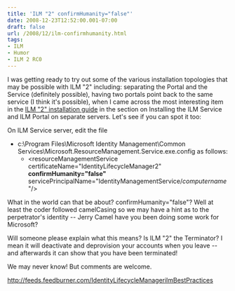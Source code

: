 ```yaml
---
title: 'ILM "2" confirmHumanity="false"'
date: 2008-12-23T12:52:00.001-07:00
draft: false
url: /2008/12/ilm-confirmhumanity.html
tags: 
- ILM
- Humor
- ILM 2 RC0
---
```


I was getting ready to try out some of the various installation topologies that may be possible with ILM "2" including: separating the Portal and the Service (definitely possible), having two portals point back to the same service (I think it's possible), when I came across the most interesting item in the [ILM "2" installation guide](http://technet.microsoft.com/en-us/library/cc561135.aspx) in the section on Installing the ILM Service and ILM Portal on separate servers. Let's see if you can spot it too:

On ILM Service server, edit the file

*   c:\\Program Files\\Microsoft Identity Management\\Common Services\\Microsoft.ResourceManagement.Service.exe.config as follows:
    *   <resourceManagementService certificateName="IdentityLifecycleManager2" **confirmHumanity="false"** servicePrincipalName="IdentityManagementService/_computername_"/>
        

What in the world can that be about? confirmHumanity="false"? Well at least the coder followed camelCasing so we may have a hint as to the perpetrator's identity -- Jerry Camel have you been doing some work for Microsoft?

Will someone please explain what this means? Is ILM "2" the Terminator? I mean it will deactivate and deprovision your accounts when you leave -- and afterwards it can show that you have been terminated!

We may never know! But comments are welcome.

http://feeds.feedburner.com/IdentityLifecycleManagerilmBestPractices